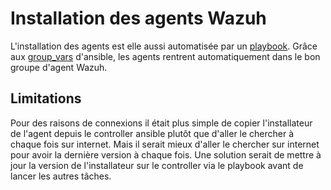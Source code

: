 # Installation des agents Wazuh

L'installation des agents est elle aussi automatisée par un [playbook](../roles/wazuh-agent/tasks/main.yml). Grâce aux [group_vars](../group_vars/winserv/wazuh.yml) d'ansible, les agents rentrent automatiquement dans le bon groupe d'agent Wazuh.

## Limitations
Pour des raisons de connexions il était plus simple de copier l'installateur de l'agent depuis le controller ansible plutôt que d'aller le chercher à chaque fois sur internet. Mais il serait mieux d'aller le chercher sur internet pour avoir la dernière version à chaque fois. Une solution serait de mettre à jour la version de l'installateur sur le controller via le playbook avant de lancer les autres tâches.